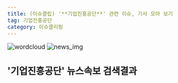 ```yaml
---
title: (이슈클립) '**기업진흥공단**' 관련 이슈, 기사 모아 보기
tag: 기업진흥공단
category: 이슈클리핑
---
```

![wordcloud](https://s3.ap-northeast-2.amazonaws.com/lyrics101-wordcloud/2018-09-07-1536249050.png)
![news_img](https://user-images.githubusercontent.com/42597476/44507050-1206f400-a6e4-11e8-8d98-7ffbfebb353f.png)
## **'**기업진흥공단**'** 뉴스속보 검색결과

